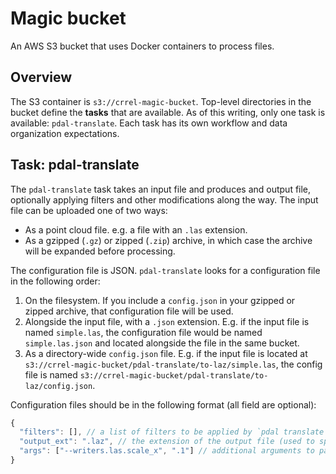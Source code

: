 # Magic bucket

An AWS S3 bucket that uses Docker containers to process files.

## Overview

The S3 container is `s3://crrel-magic-bucket`.
Top-level directories in the bucket define the **tasks** that are available.
As of this writing, only one task is available: `pdal-translate`.
Each task has its own workflow and data organization expectations.

## Task: pdal-translate

The `pdal-translate` task takes an input file and produces and output file, optionally applying filters and other modifications along the way.
The input file can be uploaded one of two ways:

- As a point cloud file. e.g. a file with an `.las` extension.
- As a gzipped (`.gz`) or zipped (`.zip`) archive, in which case the archive will be expanded before processing.

The configuration file is JSON.
`pdal-translate` looks for a configuration file in the following order:

1. On the filesystem.
   If you include a `config.json` in your gzipped or zipped archive, that configuration file will be used.
2. Alongside the input file, with a `.json` extension.
   E.g. if the input file is named `simple.las`, the configuration file would be named `simple.las.json` and located alongside the file in the same bucket.
3. As a directory-wide `config.json` file.
   E.g. if the input file is located at `s3://crrel-magic-bucket/pdal-translate/to-laz/simple.las`, the config file is named `s3://crrel-magic-bucket/pdal-translate/to-laz/config.json`.

Configuration files should be in the following format (all field are optional):

```js
{
  "filters": [], // a list of filters to be applied by `pdal translate`
  "output_ext": ".laz", // the extension of the output file (used to specify format)
  "args": ["--writers.las.scale_x", ".1"] // additional arguments to pass to `pdal translate`
}
```
